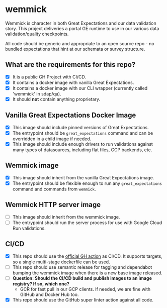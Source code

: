 # wemmick

Wemmick is character in both Great Expectations and our data validation story.
This project deliveries a portal GE runtime to use in our various data validation/quality checkpoints.

All code should be generic and appropriate to an open source repo - no bundled expectations that hint at our schemata or survey structure.

## What are the requirements for this repo?

- [x] It is a public GH Project with CI/CD.
- [x] It contains a docker image with vanilla Great Expectations.
- [x] It contains a docker image with our CLI wrapper (currently called 'wemmick' in sdap/qa).
- [x] It should **not** contain anything proprietary.

## Vanilla Great Expectations Docker Image

- [x] This image should include pinned versions of Great Expectations.
- [x] The entrypoint should be `great_expectations` command and can be overridden in a child image if needed.
- [x] This image should include enough drivers to run validations against many types of datasources, including flat files, GCP backends, etc.

## Wemmick image

- [x] This image should inherit from the vanilla Great Expectations image.
- [x] The entrypoint should be flexible enough to run any `great_expectations` command and commands from `wemmick`.

## Wemmick HTTP server image

- [ ] This image should inherit from the wemmick image.
- [ ] The entrypoint should run the server process for use with Google Cloud Run validations.

## CI/CD

- [x] This repo should use the [official GH action](https://github.com/marketplace/actions/build-and-push-docker-images#target) as CI/CD. It supports targets, so a single multi-stage dockerfile can be used.
- [ ] This repo should use semantic release for tagging and dependabot bumping the wemmick image when there is a new base image released.
- [ ] **Question: Should the CI/CD build and publish images to an image registry? If so, which one?**
  - GCR for fast pull in our GCP clients. If needed, we are fine with GitHub and Docker Hub too.
- [x] This repo should use the GitHub super linter action against all code.
